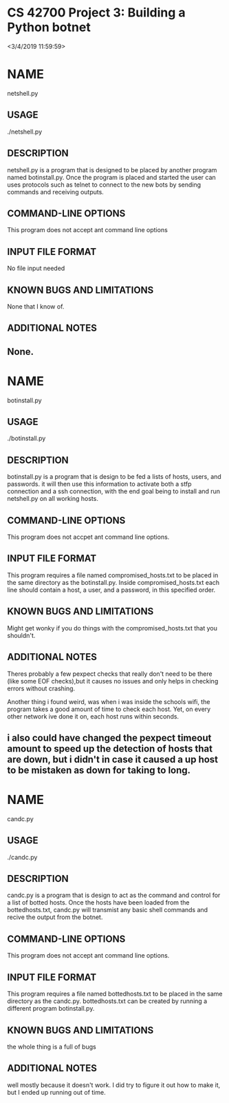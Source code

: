 # CS 42700 Project 3: Building a Python botnet
<Brandon Cocanig>
<3/4/2019 11:59:59>

# NAME
netshell.py

## USAGE
./netshell.py

## DESCRIPTION
netshell.py is a program that is designed to be placed by another program named botinstall.py. Once the program is placed and started the user can uses protocols such as telnet to connect to the new bots by sending commands and receiving outputs. 

## COMMAND-LINE OPTIONS
This program does not accept ant command line options

## INPUT FILE FORMAT
No file input needed

## KNOWN BUGS AND LIMITATIONS
None that I know of.
## ADDITIONAL NOTES
None.
----------------------------------------
# NAME
botinstall.py

## USAGE
./botinstall.py

## DESCRIPTION
botinstall.py is a program that is design to be fed a lists of hosts, users, and passwords. it will then use this information to activate both a stfp connection and a ssh connection, with the end goal being to install and run netshell.py on all working hosts.

## COMMAND-LINE OPTIONS
This program does not accpet ant command line options.

## INPUT FILE FORMAT
This program requires a file named compromised_hosts.txt to be placed in the same directory as the botinstall.py. Inside compromised_hosts.txt each line should contain a host, a user, and a password, in this specified order.

## KNOWN BUGS AND LIMITATIONS
Might get wonky if you do things with the compromised_hosts.txt that you shouldn't.

## ADDITIONAL NOTES
Theres probably a few pexpect checks that really don't need to be there (like some EOF checks),but it causes no issues and only helps in checking errors without crashing.

Another thing i found weird, was when i was inside the schools wifi, the program takes a good amount of time to check each host. Yet, on every other network ive done it on, each host runs within seconds.
	
i also could have changed the pexpect timeout amount to speed up the detection of hosts that are down, but i didn't in case it caused a up host to be mistaken as down for taking to long.
----------------------------------------
# NAME
candc.py

## USAGE
./candc.py

## DESCRIPTION
candc.py is a program that is design to act as the command and control for a list of botted hosts. Once the hosts have been loaded from the bottedhosts.txt, candc.py will transmist any basic shell commands and recive the output from the botnet.

## COMMAND-LINE OPTIONS
This program does not accept ant command line options.

## INPUT FILE FORMAT
This program requires a file named bottedhosts.txt to be placed in the same directory as the candc.py. bottedhosts.txt can be created by running a different program botinstall.py.

## KNOWN BUGS AND LIMITATIONS
the whole thing is a full of bugs
## ADDITIONAL NOTES
well mostly because it doesn't work. I did try to figure it out how to make it, but I ended up running out of time.